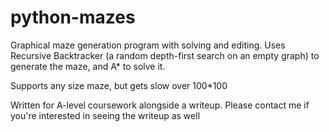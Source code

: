 # python-mazes

Graphical maze generation program with solving and editing. Uses Recursive Backtracker (a random depth-first search on an empty graph) to generate the maze, and A* to solve it. 

Supports any size maze, but gets slow over 100*100

Written for A-level coursework alongside a writeup. Please contact me if you're interested in seeing the writeup as well
